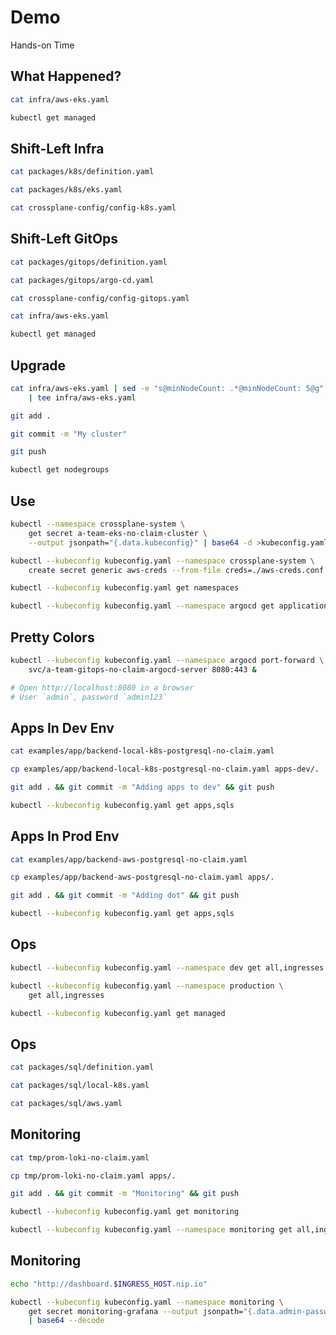 <!-- .slide: class="center dark" -->
<!-- .slide: data-background="../img/background/hands-on.jpg" -->
# Demo

<div class="label">Hands-on Time</div>


## What Happened?

```bash
cat infra/aws-eks.yaml

kubectl get managed
```


## Shift-Left Infra

```bash
cat packages/k8s/definition.yaml

cat packages/k8s/eks.yaml

cat crossplane-config/config-k8s.yaml
```


## Shift-Left GitOps

```bash
cat packages/gitops/definition.yaml

cat packages/gitops/argo-cd.yaml

cat crossplane-config/config-gitops.yaml

cat infra/aws-eks.yaml

kubectl get managed
```


## Upgrade

```bash
cat infra/aws-eks.yaml | sed -e "s@minNodeCount: .*@minNodeCount: 5@g" \
    | tee infra/aws-eks.yaml

git add .

git commit -m "My cluster"

git push

kubectl get nodegroups
```


## Use

```bash
kubectl --namespace crossplane-system \
    get secret a-team-eks-no-claim-cluster \
    --output jsonpath="{.data.kubeconfig}" | base64 -d >kubeconfig.yaml

kubectl --kubeconfig kubeconfig.yaml --namespace crossplane-system \
    create secret generic aws-creds --from-file creds=./aws-creds.conf

kubectl --kubeconfig kubeconfig.yaml get namespaces

kubectl --kubeconfig kubeconfig.yaml --namespace argocd get applications
```


## Pretty Colors

```bash
kubectl --kubeconfig kubeconfig.yaml --namespace argocd port-forward \
    svc/a-team-gitops-no-claim-argocd-server 8080:443 &

# Open http://localhost:8080 in a browser
# User `admin`, password `admin123`
```


## Apps In Dev Env

```bash
cat examples/app/backend-local-k8s-postgresql-no-claim.yaml

cp examples/app/backend-local-k8s-postgresql-no-claim.yaml apps-dev/.

git add . && git commit -m "Adding apps to dev" && git push

kubectl --kubeconfig kubeconfig.yaml get apps,sqls
```


## Apps In Prod Env

```bash
cat examples/app/backend-aws-postgresql-no-claim.yaml

cp examples/app/backend-aws-postgresql-no-claim.yaml apps/.

git add . && git commit -m "Adding dot" && git push

kubectl --kubeconfig kubeconfig.yaml get apps,sqls
```


## Ops

```bash
kubectl --kubeconfig kubeconfig.yaml --namespace dev get all,ingresses

kubectl --kubeconfig kubeconfig.yaml --namespace production \
    get all,ingresses

kubectl --kubeconfig kubeconfig.yaml get managed
```


## Ops

```bash
cat packages/sql/definition.yaml

cat packages/sql/local-k8s.yaml

cat packages/sql/aws.yaml
```


## Monitoring

```bash
cat tmp/prom-loki-no-claim.yaml

cp tmp/prom-loki-no-claim.yaml apps/.

git add . && git commit -m "Monitoring" && git push

kubectl --kubeconfig kubeconfig.yaml get monitoring

kubectl --kubeconfig kubeconfig.yaml --namespace monitoring get all,ingresses,configmaps,secrets
```


## Monitoring

```bash
echo "http://dashboard.$INGRESS_HOST.nip.io"

kubectl --kubeconfig kubeconfig.yaml --namespace monitoring \
    get secret monitoring-grafana --output jsonpath="{.data.admin-password}" \
    | base64 --decode
```